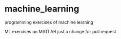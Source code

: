 # machine_learning
programming exercises of machine learning

ML exercises on MATLAB
just a change for pull request
